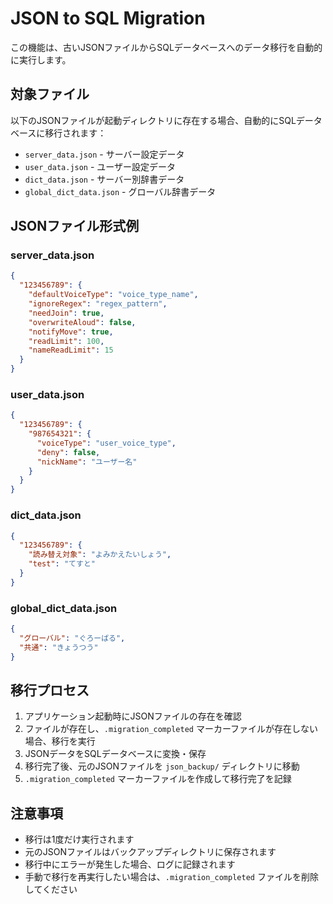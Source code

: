 # JSON to SQL Migration

この機能は、古いJSONファイルからSQLデータベースへのデータ移行を自動的に実行します。

## 対象ファイル

以下のJSONファイルが起動ディレクトリに存在する場合、自動的にSQLデータベースに移行されます：

- `server_data.json` - サーバー設定データ
- `user_data.json` - ユーザー設定データ  
- `dict_data.json` - サーバー別辞書データ
- `global_dict_data.json` - グローバル辞書データ

## JSONファイル形式例

### server_data.json
```json
{
  "123456789": {
    "defaultVoiceType": "voice_type_name",
    "ignoreRegex": "regex_pattern",
    "needJoin": true,
    "overwriteAloud": false,
    "notifyMove": true,
    "readLimit": 100,
    "nameReadLimit": 15
  }
}
```

### user_data.json
```json
{
  "123456789": {
    "987654321": {
      "voiceType": "user_voice_type",
      "deny": false,
      "nickName": "ユーザー名"
    }
  }
}
```

### dict_data.json
```json
{
  "123456789": {
    "読み替え対象": "よみかえたいしょう",
    "test": "てすと"
  }
}
```

### global_dict_data.json
```json
{
  "グローバル": "ぐろーばる",
  "共通": "きょうつう"
}
```

## 移行プロセス

1. アプリケーション起動時にJSONファイルの存在を確認
2. ファイルが存在し、`.migration_completed` マーカーファイルが存在しない場合、移行を実行
3. JSONデータをSQLデータベースに変換・保存
4. 移行完了後、元のJSONファイルを `json_backup/` ディレクトリに移動
5. `.migration_completed` マーカーファイルを作成して移行完了を記録

## 注意事項

- 移行は1度だけ実行されます
- 元のJSONファイルはバックアップディレクトリに保存されます
- 移行中にエラーが発生した場合、ログに記録されます
- 手動で移行を再実行したい場合は、`.migration_completed` ファイルを削除してください